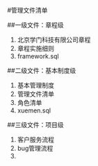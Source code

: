 #管理文件清单

##一级文件：章程级
1. 北京学门科技有限公司章程
1. 章程实施细则
1. framework.sql

##二级文件：基本制度级
1. 基本管理制度
1. 管理文件清单
1. 角色清单
1. xuemen.sql

##三级文件：项目级
1. 客户服务流程
1. bug管理流程
1. 